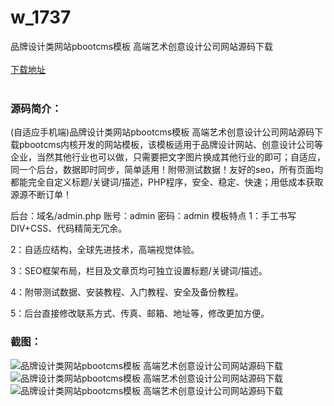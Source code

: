 # w_1737
品牌设计类网站pbootcms模板 高端艺术创意设计公司网站源码下载
<br/></br>
[下载地址](https://www.uuid2.com/1737.html "下载地址")
<br/></br>
<h3>源码简介：</h3>
<p>(自适应手机端)品牌设计类网站pbootcms模板 高端艺术创意设计公司网站源码下载pbootcms内核开发的网站模板，该模板适用于品牌设计网站、创意设计公司等企业，当然其他行业也可以做，只需要把文字图片换成其他行业的即可；自适应，同一个后台，数据即时同步，简单适用！附带测试数据！友好的seo，所有页面均都能完全自定义标题/关键词/描述，PHP程序，安全、稳定、快速；用低成本获取源源不断订单！<p>
<p>后台：域名/admin.php
账号：admin
密码：admin
模板特点
1：手工书写DIV+CSS、代码精简无冗余。<p>
<p>2：自适应结构，全球先进技术，高端视觉体验。<p>
<p>3：SEO框架布局，栏目及文章页均可独立设置标题/关键词/描述。<p>
<p>4：附带测试数据、安装教程、入门教程、安全及备份教程。<p>
<p>5：后台直接修改联系方式、传真、邮箱、地址等，修改更加方便。<p>
<h3>截图：</h3>
<img src="https://www.uuid2.com/wp-content/uploads/img/202112/b0a8aad167.jpg" alt="品牌设计类网站pbootcms模板 高端艺术创意设计公司网站源码下载"><img src="https://www.uuid2.com/wp-content/uploads/img/202112/8788c4a895.jpg" alt="品牌设计类网站pbootcms模板 高端艺术创意设计公司网站源码下载"><img src="https://www.uuid2.com/wp-content/uploads/img/202112/4116a14641.jpg" alt="品牌设计类网站pbootcms模板 高端艺术创意设计公司网站源码下载">
